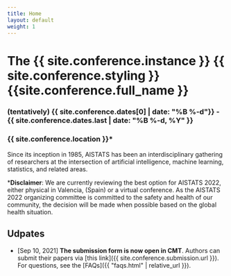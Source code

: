 ```yaml
---
title: Home
layout: default
weight: 1
---
```



# The {{ site.conference.instance }} {{ site.conference.styling }} {{site.conference.full_name }}

### (tentatively) {{ site.conference.dates[0] | date: "%B %-d"}} - {{ site.conference.dates.last | date: "%B %-d, %Y" }}
### {{ site.conference.location }}*

Since its inception in 1985, AISTATS has been an interdisciplinary gathering of researchers at the intersection of artificial intelligence, machine learning, statistics, and related areas.


\***Disclaimer**:  We are currently reviewing the best option for AISTATS 2022,
  either physical in Valencia, (Spain) or a virtual conference. As the AISTATS
2022 organizing committee is committed to the safety and health of our
community, the decision will be made when possible based on the global health
situation. 


## Udpates 

- [Sep 10, 2021] **The submission form is now open in CMT**. Authors can submit
  their papers via [this link]({{ site.conference.submission.url }}). 
For questions, see the [FAQs]({{ "faqs.html" | relative_url }}). 
